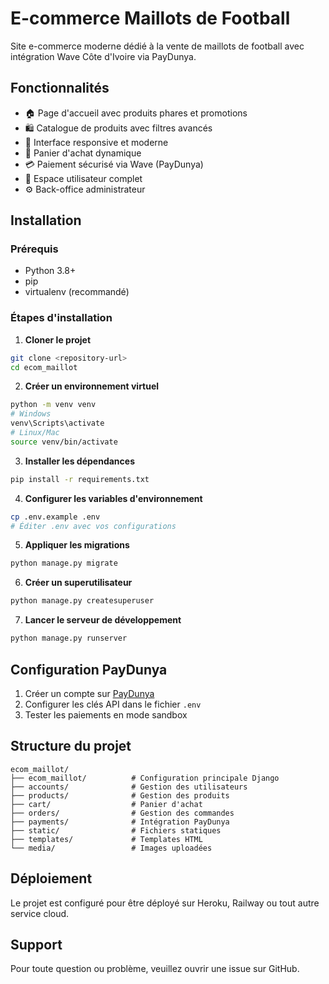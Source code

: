# E-commerce Maillots de Football

Site e-commerce moderne dédié à la vente de maillots de football avec intégration Wave Côte d'Ivoire via PayDunya.

## Fonctionnalités

- 🏠 Page d'accueil avec produits phares et promotions
- 🛍️ Catalogue de produits avec filtres avancés
- 📱 Interface responsive et moderne
- 🛒 Panier d'achat dynamique
- 💳 Paiement sécurisé via Wave (PayDunya)
- 👤 Espace utilisateur complet
- ⚙️ Back-office administrateur

## Installation

### Prérequis
- Python 3.8+
- pip
- virtualenv (recommandé)

### Étapes d'installation

1. **Cloner le projet**
```bash
git clone <repository-url>
cd ecom_maillot
```

2. **Créer un environnement virtuel**
```bash
python -m venv venv
# Windows
venv\Scripts\activate
# Linux/Mac
source venv/bin/activate
```

3. **Installer les dépendances**
```bash
pip install -r requirements.txt
```

4. **Configurer les variables d'environnement**
```bash
cp .env.example .env
# Éditer .env avec vos configurations
```

5. **Appliquer les migrations**
```bash
python manage.py migrate
```

6. **Créer un superutilisateur**
```bash
python manage.py createsuperuser
```

7. **Lancer le serveur de développement**
```bash
python manage.py runserver
```

## Configuration PayDunya

1. Créer un compte sur [PayDunya](https://paydunya.com)
2. Configurer les clés API dans le fichier `.env`
3. Tester les paiements en mode sandbox

## Structure du projet

```
ecom_maillot/
├── ecom_maillot/          # Configuration principale Django
├── accounts/              # Gestion des utilisateurs
├── products/              # Gestion des produits
├── cart/                  # Panier d'achat
├── orders/                # Gestion des commandes
├── payments/              # Intégration PayDunya
├── static/                # Fichiers statiques
├── templates/             # Templates HTML
└── media/                 # Images uploadées
```

## Déploiement

Le projet est configuré pour être déployé sur Heroku, Railway ou tout autre service cloud.

## Support

Pour toute question ou problème, veuillez ouvrir une issue sur GitHub.
